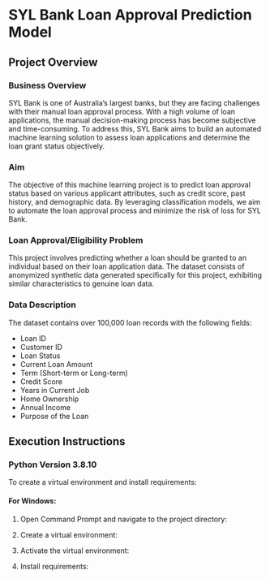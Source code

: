 # SYL Bank Loan Approval Prediction Model

## Project Overview

### Business Overview

SYL Bank is one of Australia’s largest banks, but they are facing challenges with their manual loan approval process. With a high volume of loan applications, the manual decision-making process has become subjective and time-consuming. To address this, SYL Bank aims to build an automated machine learning solution to assess loan applications and determine the loan grant status objectively.

### Aim

The objective of this machine learning project is to predict loan approval status based on various applicant attributes, such as credit score, past history, and demographic data. By leveraging classification models, we aim to automate the loan approval process and minimize the risk of loss for SYL Bank.

### Loan Approval/Eligibility Problem

This project involves predicting whether a loan should be granted to an individual based on their loan application data. The dataset consists of anonymized synthetic data generated specifically for this project, exhibiting similar characteristics to genuine loan data.

### Data Description

The dataset contains over 100,000 loan records with the following fields:
- Loan ID
- Customer ID
- Loan Status
- Current Loan Amount
- Term (Short-term or Long-term)
- Credit Score
- Years in Current Job
- Home Ownership
- Annual Income
- Purpose of the Loan

## Execution Instructions

### Python Version 3.8.10

To create a virtual environment and install requirements:

#### For Windows:

1. Open Command Prompt and navigate to the project directory:


2. Create a virtual environment:


3. Activate the virtual environment:


4. Install requirements:

